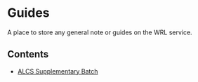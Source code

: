 # Guides

A place to store any general note or guides on the WRL service.

## Contents

- [ALCS Supplementary Batch](/guides/alcs_supplementary_batch.md)
